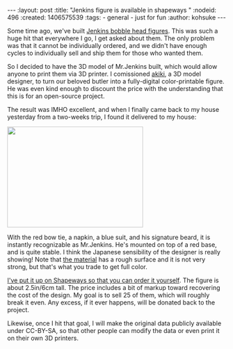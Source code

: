 --- :layout: post :title: "Jenkins figure is available in shapeways " :nodeid: 496 :created: 1406575539 :tags: - general - just for fun :author: kohsuke ---

Some time ago, we've built [Jenkins bobble head figures](http://jenkins-ci.org/content/behind-scenes-jenkins-user-conference-palo-alto). This was such a huge hit that everywhere I go, I get asked about them. The only problem was that it cannot be individually ordered, and we didn't have enough cycles to individually sell and ship them for those who wanted them.

So I decided to have the 3D model of Mr.Jenkins built, which would allow anyone to print them via 3D printer. I comissioned [akiki](https://www.fast-d.com/search/engineers/2798), a 3D model designer, to turn our beloved butler into a fully-digital color-printable figure. He was even kind enough to discount the price with the understanding that this is for an open-source project.

The result was IMHO excellent, and when I finally came back to my house yesterday from a two-weeks trip, I found it delivered to my house:

<img src="https://images1.sw-cdn.net/model/picture/625x465_2183445_3844009_1406574114.jpg" width="312" height="232" />

With the red bow tie, a napkin, a blue suit, and his signature beard, it is instantly recognizable as Mr.Jenkins. He's mounted on top of a red base, and is quite stable. I think the Japanese sensibility of the designer is really showing! Note that [the material](http://www.shapeways.com/materials/full-color-sandstone) has a rough surface and it is not very strong, but that's what you trade to get full color.

[I've put it up on Shapeways so that you can order it yourself](http://www.shapeways.com/model/2183445/mr-jenkins.html?modelId=2183445&materialId=26). The figure is about 2.5in/6cm tall. The price includes a bit of markup toward recovering the cost of the design. My goal is to sell 25 of them, which will roughly break it even. Any excess, if it ever happens, will be donated back to the project.

Likewise, once I hit that goal, I will make the original data publicly available under CC-BY-SA, so that other people can modify the data or even print it on their own 3D printers.
